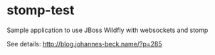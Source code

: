 stomp-test
==========

Sample application to use JBoss Wildfly with websockets and stomp

See details: http://blog.johannes-beck.name/?p=285
